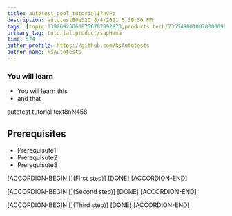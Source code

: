 ```yaml
---
title: autotest_pool_tutorial17hvPz
description: autotest80e52D_8/4/2021 5:39:50 PM
tags: [topic:139269250608756787992873,products:tech/73554900100700000996,tutorial:experience/advanced]
primary_tag: tutorial:product/sapHana
time: 574
author_profile: https://github.com/ksAutotests
author_name: ksAutotests
---
```

### You will learn
- You will learn this
- and that

autotest tutorial text8nN458

## Prerequisites
- Prerequisute1
- Prerequisute2
- Prerequisute3

[ACCORDION-BEGIN [](First step)]
[DONE]
[ACCORDION-END]

[ACCORDION-BEGIN [](Second step)]
[DONE]
[ACCORDION-END]

[ACCORDION-BEGIN [](Third step)]
[DONE]
[ACCORDION-END]

